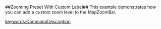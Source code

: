 ##Zooming Preset With Custom Label##
This example demonstrates how you can add a custom zoom level to the MapZoomBar.

<keywords:CommandDescription>